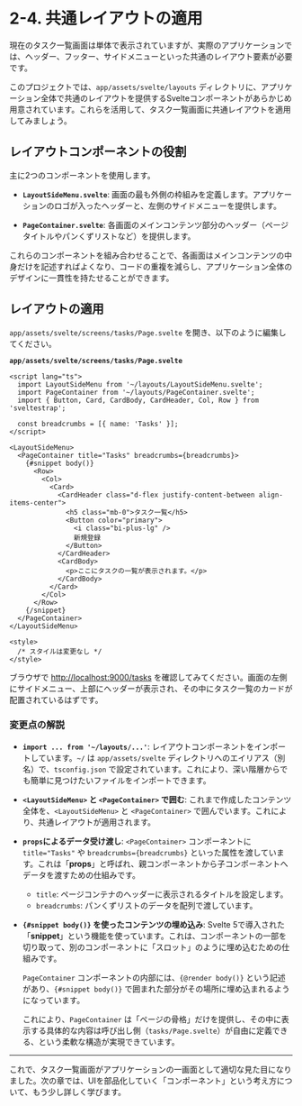 # 2-4. 共通レイアウトの適用

現在のタスク一覧画面は単体で表示されていますが、実際のアプリケーションでは、ヘッダー、フッター、サイドメニューといった共通のレイアウト要素が必要です。

このプロジェクトでは、`app/assets/svelte/layouts` ディレクトリに、アプリケーション全体で共通のレイアウトを提供するSvelteコンポーネントがあらかじめ用意されています。これらを活用して、タスク一覧画面に共通レイアウトを適用してみましょう。

## レイアウトコンポーネントの役割

主に2つのコンポーネントを使用します。

- **`LayoutSideMenu.svelte`**:
  画面の最も外側の枠組みを定義します。アプリケーションのロゴが入ったヘッダーと、左側のサイドメニューを提供します。

- **`PageContainer.svelte`**:
  各画面のメインコンテンツ部分のヘッダー（ページタイトルやパンくずリストなど）を提供します。

これらのコンポーネントを組み合わせることで、各画面はメインコンテンツの中身だけを記述すればよくなり、コードの重複を減らし、アプリケーション全体のデザインに一貫性を持たせることができます。

## レイアウトの適用

`app/assets/svelte/screens/tasks/Page.svelte` を開き、以下のように編集してください。

**`app/assets/svelte/screens/tasks/Page.svelte`**
```svelte
<script lang="ts">
  import LayoutSideMenu from '~/layouts/LayoutSideMenu.svelte';
  import PageContainer from '~/layouts/PageContainer.svelte';
  import { Button, Card, CardBody, CardHeader, Col, Row } from 'sveltestrap';

  const breadcrumbs = [{ name: 'Tasks' }];
</script>

<LayoutSideMenu>
  <PageContainer title="Tasks" breadcrumbs={breadcrumbs}>
    {#snippet body()}
      <Row>
        <Col>
          <Card>
            <CardHeader class="d-flex justify-content-between align-items-center">
              <h5 class="mb-0">タスク一覧</h5>
              <Button color="primary">
                <i class="bi-plus-lg" />
                新規登録
              </Button>
            </CardHeader>
            <CardBody>
              <p>ここにタスクの一覧が表示されます。</p>
            </CardBody>
          </Card>
        </Col>
      </Row>
    {/snippet}
  </PageContainer>
</LayoutSideMenu>

<style>
  /* スタイルは変更なし */
</style>
```

ブラウザで [http://localhost:9000/tasks](http://localhost:9000/tasks) を確認してみてください。画面の左側にサイドメニュー、上部にヘッダーが表示され、その中にタスク一覧のカードが配置されているはずです。

### 変更点の解説

- **`import ... from '~/layouts/...'`**:
  レイアウトコンポーネントをインポートしています。`~/` は `app/assets/svelte` ディレクトリへのエイリアス（別名）で、`tsconfig.json` で設定されています。これにより、深い階層からでも簡単に見つけたいファイルをインポートできます。

- **`<LayoutSideMenu>` と `<PageContainer>` で囲む**:
  これまで作成したコンテンツ全体を、`<LayoutSideMenu>` と `<PageContainer>` で囲んでいます。これにより、共通レイアウトが適用されます。

- **`props`によるデータ受け渡し**:
  `<PageContainer>` コンポーネントに `title="Tasks"` や `breadcrumbs={breadcrumbs}` といった属性を渡しています。これは「**props**」と呼ばれ、親コンポーネントから子コンポーネントへデータを渡すための仕組みです。
  - `title`: ページコンテナのヘッダーに表示されるタイトルを設定します。
  - `breadcrumbs`: パンくずリストのデータを配列で渡しています。

- **`{#snippet body()}` を使ったコンテンツの埋め込み**:
  Svelte 5で導入された「**snippet**」という機能を使っています。これは、コンポーネントの一部を切り取って、別のコンポーネントに「スロット」のように埋め込むための仕組みです。
  
  `PageContainer` コンポーネントの内部には、`{@render body()}` という記述があり、`{#snippet body()}` で囲まれた部分がその場所に埋め込まれるようになっています。
  
  これにより、`PageContainer` は「ページの骨格」だけを提供し、その中に表示する具体的な内容は呼び出し側（`tasks/Page.svelte`）が自由に定義できる、という柔軟な構造が実現できています。

---

これで、タスク一覧画面がアプリケーションの一画面として適切な見た目になりました。次の章では、UIを部品化していく「コンポーネント」という考え方について、もう少し詳しく学びます。
